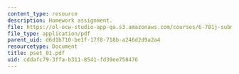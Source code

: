 ```yaml
---
content_type: resource
description: Homework assignment.
file: https://ol-ocw-studio-app-qa.s3.amazonaws.com/courses/6-781j-submicrometer-and-nanometer-technology-spring-2006/cddafc793ffab3118541fd39ee758476_pset_01.pdf
file_type: application/pdf
parent_uid: d6d1b710-be1f-17f8-718b-a246d2d9a2a4
resourcetype: Document
title: pset_01.pdf
uid: cddafc79-3ffa-b311-8541-fd39ee758476
---
```

